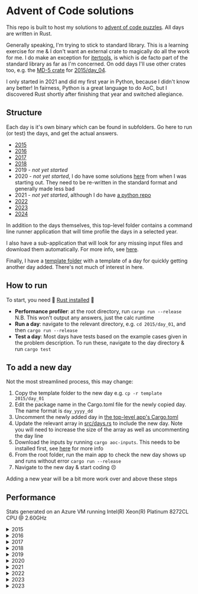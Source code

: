 # Advent of Code solutions

This repo is built to host my solutions to [advent of code puzzles](https://adventofcode.com/).
All days are written in Rust.

Generally speaking, I'm trying to stick to standard library.
This is a learning exercise for me & I don't want an external crate to magically do all the work for me.
I do make an exception for [itertools](https://docs.rs/itertools/latest/itertools/), is which is de facto part of the standard library as far as I'm concerned.
On odd days I'll use other crates too, e.g. the [MD-5 crate](https://docs.rs/md-5/latest/md5/) for [2015/day_04](2015/day_04/src/main.rs).

I only started in 2021 and did my first year in Python, because I didn't know any better!
In fairness, Python is a great language to do AoC, but I discovered Rust shortly after finishing that year and switched allegiance.

## Structure

Each day is it's own binary which can be found in subfolders.
Go here to run (or test) the days, and get the actual answers.

* [2015](2015)
* [2016](2016)
* [2017](2017)
* [2018](2018)
* 2019 - _not yet started_
* 2020 - _not yet started_, I do have some solutions [here](wip/year_2020) from when I was starting out.
They need to be re-written in the standard format and generally made less bad
* 2021 - _not yet started_, although I do have [a python repo](https://github.com/jmacadie/AdventOfCode)
* [2022](2022)
* [2023](2023)
* [2024](2024)

In addition to the days themselves, this top-level folder contains a command line runner application that
will time profile the days in a selected year.

I also have a sub-application that will look for any missing input files and download them automatically.
For more info, see [here](inputs).

Finally, I have a [template folder](template) with a template of a day for quickly getting another day added.
There's not much of interest in here.

## How to run

To start, you need :crab: [Rust installed](https://www.rust-lang.org/tools/install) :crab:

* **Performance profiler**: at the root directory, run `cargo run --release`
N.B. This won't output any answers, just the calc runtime
* **Run a day**: navigate to the relevant directory, e.g. `cd 2015/day_01`, and then `cargo run --release`
* **Test a day**: Most days have tests based on the example cases given in the problem description.
To run these, navigate to the day directory & run `cargo test`

## To add a new day

Not the most streamlined process, this may change:

1. Copy the template folder to the new day e.g. `cp -r template 2015/day_01`
2. Edit the package name in the Cargo.toml file for the newly copied day. The name format is `day_yyyy_dd`
3. Uncomment the newly added day in [the top-level app's Cargo.toml](Cargo.toml)
4. Update the relevant array in [src/days.rs](src/days.rs) to include the new day.
Note you will need to increase the size of the array as well as uncommenting the day line
5. Download the inputs by running `cargo aoc-inputs`. This needs to be installed first, see [here](inputs) for more info
6. From the root folder, run the main app to check the new day shows up and runs without error `cargo run --release`
7. Navigate to the new day & start coding :persevere:

Adding a new year will be a bit more work over and above these steps

## Performance

Stats generated on an Azure VM running Intel(R) Xeon(R) Platinum 8272CL CPU @ 2.60GHz

<details>
  <summary>2015</summary>

  **All Days: 555.24ms**

  | Day | Runtime | Percentage of year |
  |---|---|---|
  |  [Day 1: Not Quite Lisp](2015/day_01/src/main.rs)                         |  14.80 μs |  0% |
  |  [Day 2: I Was Told There Would Be No Math](2015/day_02/src/main.rs)      | 154.80 μs |  0% |
  |  [Day 3: Perfect Spherical Houses in a Vacuum](2015/day_03/src/main.rs)   | 674.90 μs |  0% |
  |  [Day 4: The Ideal Stocking Stuffer](2015/day_04/src/main.rs)             | 282.74 ms | 50% |
  |  [Day 5: Dosen't He Have Intern-Elves For This?](2015/day_05/src/main.rs) | 331.40 μs |  0% |
  |  [Day 6: Probably a Fire Hazard](2015/day_06/src/main.rs)                 |  25.19 ms |  4% |
  |  [Day 7: Some Assembly Required](2015/day_07/src/main.rs)                 |  16.48 ms |  2% |
  |  [Day 8: Matchsticks](2015/day_08/src/main.rs)                            |  40.60 μs |  0% |
  |  [Day 9: All in a Single Night](2015/day_09/src/main.rs)                  |  20.01 ms |  3% |
  | [Day 10: Elves Look, Elves Say](2015/day_10/src/main.rs)                  |  62.95 ms | 11% |
  | [Day 11: Corporate Policy](2015/day_11/src/main.rs)                       |  52.00 ms |  9% |
  | [Day 12: JSAbacusFramework.io](2015/day_12/src/main.rs)                   | 177.30 μs |  0% |
  | [Day 13: Knights of the Dinner Table](2015/day_13/src/main.rs)            |   3.16 ms |  0% |
  | [Day 14: Reindeer Olympics](2015/day_14/src/main.rs)                      | 249.40 μs |  0% |
  | [Day 15: Science for Hungry People](2015/day_15/src/main.rs)              | 165.70 μs |  0% |
  | [Day 16: Aunt Sue](2015/day_16/src/main.rs)                               | 209.30 μs |  0% |
  | [Day 17: No Such Thing as Too Much](2015/day_17/src/main.rs)              |   7.24 ms |  1% |
  | [Day 18: Like a GIF For Your Yard](2015/day_18/src/main.rs)               |  47.98 ms |  8% |
  | [Day 19: Medicine for Rudolph](2015/day_19/src/main.rs)                   |  51.70 μs |  0% |
  | [Day 20: Infinite Elves and Infinite Houses](2015/day_20/src/main.rs)     | 451.30 μs |  0% |
  | [Day 21: RPG Simulator 20XX](2015/day_21/src/main.rs)                     | 478.30 μs |  0% |
  | [Day 22: Wizard Simulator 20XX](2015/day_22/src/main.rs)                  |  26.53 ms |  4% |
  | [Day 23: Opening the Turing Lock](2015/day_23/src/main.rs)                |  14.30 μs |  0% |
  | [Day 24: It Hangs in the Balance](2015/day_24/src/main.rs)                |   7.95 ms |  1% |
  | [Day 25: Let It Snow](2015/day_25/src/main.rs)                            |   1.50 μs |  0% |

</details>

<details>
  <summary>2016</summary>

  **All Days: 15.15 s**

  | Day | Runtime | Percentage of year |
  |---|---|---|
  |  [Day 1: No Time for a Taxicab](2016/day_01/src/main.rs)                  |   60.50 μs |   0% |
  |  [Day 2: Bathroom Security](2016/day_02/src/main.rs)                      |   45.00 μs |   0% |
  |  [Day 3: Squares With Three Sides](2016/day_03/src/main.rs)               |  346.30 μs |   0% |
  |  [Day 4: Security Through Obscurity](2016/day_04/src/main.rs)             |    1.95 ms |   0% |
  |  [Day 5: How About a Nice Game of Chess?](2016/day_05/src/main.rs)        |    5.52 s  |  36% |
  |  [Day 6: Signals and Noise](2016/day_06/src/main.rs)                      |  211.10 μs |   0% |
  |  [Day 7: Internet Protocol Version 7](2016/day_07/src/main.rs)            |    2.09 ms |   0% |
  |  [Day 8: Two-Factor Authentication](2016/day_08/src/main.rs)              |   44.90 μs |   0% |
  |  [Day 9: Explosives in Cyberspace](2016/day_09/src/main.rs)               |   31.90 μs |   0% |
  | [Day 10: Balance Bots](2016/day_10/src/main.rs)                           |   87.10 μs |   0% |
  | [Day 11: Radioisotope Thermoelectric Generators](2016/day_11/src/main.rs) |   46.63 ms |   0% |
  | [Day 12: Leonardo's Monorail](2016/day_12/src/main.rs)                    |    3.40 μs |   0% |
  | [Day 13: A Maze of Twisty Little Cubicles](2016/day_13/src/main.rs)       |   57.10 μs |   0% |
  | [Day 14: One-Time Pad](2016/day_14/src/main.rs)                           |    9.51 s  |  63% |
  | [Day 15: Timing is Everything](2016/day_15/src/main.rs)                   |    8.60 μs |   0% |
  | [Day 16: Dragon Checksum](2016/day_16/src/main.rs)                        |    2.60 μs |   0% |
  | [Day 17: Two Steps Forward](2016/day_17/src/main.rs)                      |   27.39 ms |   0% |
  | [Day 18: Like a Rogue](2016/day_18/src/main.rs)                           |    1.19 ms |   0% |
  | [Day 19: An Elephant Named Joseph](2016/day_19/src/main.rs)               |    1.50 μs |   0% |
  | [Day 20: Firewall Rules](2016/day_20/src/main.rs)                         |  128.00 μs |   0% |
  | [Day 21: Scrambled Letters and Hash](2016/day_21/src/main.rs)             |   41.40 μs |   0% |
  | [Day 22: Grid Computing](2016/day_22/src/main.rs)                         |    1.22 ms |   0% |
  | [Day 23: Safe Cracking](2016/day_23/src/main.rs)                          |    2.30 μs |   0% |
  | [Day 24: Air Duct Spelunking](2016/day_24/src/main.rs)                    |  699.40 μs |   0% |
  | [Day 25: Clock Signal](2016/day_25/src/main.rs)                           |  305.41 μs |   0% |

</details>

<details>
  <summary>2017</summary>

  **All Days: 978.00 ms**

  | Day | Runtime | Percentage of year |
  |---|---|---|
  |  [Day 1: Inverse Captcha](2017/day_01/src/main.rs)                         |    3.20 μs |   0% |
  |  [Day 2: Corruption Checksum](2017/day_02/src/main.rs)                     |   22.50 μs |   0% |
  |  [Day 3: Spiral Memory](2017/day_03/src/main.rs)                           |    3.10 μs |   0% |
  |  [Day 4: High-Entropy Passphrases](2017/day_04/src/main.rs)                |  303.60 μs |   0% |
  |  [Day 5: A Maze of Twisty Trampolines, All Alike](2017/day_05/src/main.rs) |  101.56 ms |  10% |
  |  [Day 6: Memory Reallocation](2017/day_06/src/main.rs)                     |    4.62 ms |   0% |
  |  [Day 7: Recursive Circus](2017/day_07/src/main.rs)                        |  489.70 μs |   0% |
  |  [Day 8: I Heard You Like Registers](2017/day_08/src/main.rs)              |  393.80 μs |   0% |
  |  [Day 9: Stream Processing](2017/day_09/src/main.rs)                       |  185.80 μs |   0% |
  | [Day 10: Knot Hash](2017/day_10/src/main.rs)                               |  170.10 μs |   0% |
  | [Day 11: Hex Ed](2017/day_11/src/main.rs)                                  |  450.50 μs |   0% |
  | [Day 12: Digital Plumber](2017/day_12/src/main.rs)                         |  535.80 μs |   0% |
  | [Day 13: Packet Scanners](2017/day_13/src/main.rs)                         |   29.10 μs |   0% |
  | [Day 14: Disk Defragmentation](2017/day_14/src/main.rs)                    |    9.86 ms |   0% |
  | [Day 15: Dueling Generators](2017/day_15/src/main.rs)                      |  475.21 ms |  48% |
  | [Day 16: Permutation Promenade](2017/day_16/src/main.rs)                   |   18.07 ms |   1% |
  | [Day 17: Spinkock](2017/day_17/src/main.rs)                                |    3.93 ms |   0% |
  | [Day 18: Duet](2017/day_18/src/main.rs)                                    |    3.61 ms |   0% |
  | [Day 19: A Series of Tubes](2017/day_19/src/main.rs)                       |  146.80 μs |   0% |
  | [Day 20: Particle Swarm](2017/day_20/src/main.rs)                          |   27.98 ms |   2% |
  | [Day 21: Fractal Art](2017/day_21/src/main.rs)                             |   55.80 μs |   0% |
  | [Day 22: Sporifica Virus](2017/day_22/src/main.rs)                         |  151.92 ms |  15% |
  | [Day 23: Coprocessor Conflagration](2017/day_23/src/main.rs)               |  375.90 μs |   0% |
  | [Day 24: Electromagnetic Moat](2017/day_24/src/main.rs)                    |  130.98 ms |  13% |
  | [Day 25: The Halting Problem](2017/day_25/src/main.rs)                     |   46.84 ms |   4% |

</details>

<details>
  <summary>2018</summary>

  **All Days:   7.40 ms** _part completed_

  | Day | Runtime | Percentage of year |
  |---|---|---|
  |  [Day 1: Chronal Calibration](2018/day_01/src/main.rs)         |    2.89 ms |  43% |
  |  [Day 2: Inventory Management System](2018/day_02/src/main.rs) |  195.90 μs |   2% |
  |  [Day 3: No Matter How You Slice It](2018/day_03/src/main.rs)  |    2.18 ms |  30% |
  |  [Day 4: Repose Record](2018/day_04/src/main.rs)               |  653.70 μs |   8% |
  |  [Day 5: Alchemical Reduction](2018/day_05/src/main.rs)        |    1.04 ms |  14% |

</details>

<details>
  <summary>2019</summary>

  _No solutions yet written_

</details>

<details>
  <summary>2020</summary>

  _No solutions yet written_

</details>

<details>
  <summary>2021</summary>

  _No solutions yet written_

</details>

<details>
  <summary>2022</summary>

  **All Days: 2.86s**

  | Day | Runtime | Percentage of year |
  |---|---|---|
  |  [Day 1: Calorie Counting](2022/day_01/src/main.rs)         |   98.30 μs |   0% |
  |  [Day 2: Rock Paper Scissors](2022/day_02/src/main.rs)      |  152.80 μs |   0% |
  |  [Day 3: Rucksack Reorganization](2022/day_03/src/main.rs)  |  135.00 μs |   0% |
  |  [Day 4: Camp Cleanup](2022/day_04/src/main.rs)             |  209.70 μs |   0% |
  |  [Day 5: Supply Stacks](2022/day_05/src/main.rs)            |  139.40 μs |   0% |
  |  [Day 6: Tuning Trouble](2022/day_06/src/main.rs)           |   13.70 μs |   0% |
  |  [Day 7: No Space Left On Device](2022/day_07/src/main.rs)  |   55.10 μs |   0% |
  |  [Day 8: Treetop Tree House](2022/day_08/src/main.rs)       |  109.30 μs |   0% |
  |  [Day 9: Rope Bridge](2022/day_09/src/main.rs)              |  654.40 μs |   0% |
  | [Day 10: Cathode-Ray Tube](2022/day_10/src/main.rs)         |   27.30 μs |   0% |
  | [Day 11: Monkey in the Middle](2022/day_11/src/main.rs)     |   11.20 ms |   0% |
  | [Day 12: Hill Climbing Algorithm](2022/day_12/src/main.rs)  |  545.70 μs |   0% |
  | [Day 13: Distress Signal](2022/day_13/src/main.rs)          |  235.70 μs |   0% |
  | [Day 14: Regolith Reservoir](2022/day_14/src/main.rs)       |   15.86 ms |   0% |
  | [Day 15: Beacon Exclusion Zone](2022/day_15/src/main.rs)    |   39.50 μs |   0% |
  | [Day 16: Proboscidea Volcanium](2022/day_16/src/main.rs)    |    1.01 s  |  35% |
  | [Day 17: Pyroclastic Flow](2022/day_17/src/main.rs)         |  397.60 μs |   0% |
  | [Day 18: Boiling Boulders](2022/day_18/src/main.rs)         |  183.06 ms |   6% |
  | [Day 19: Not Enough Minerals](2022/day_19/src/main.rs)      |  170.59 ms |   5% |
  | [Day 20: Grove Positioning System](2022/day_20/src/main.rs) |  178.75 ms |   6% |
  | [Day 21: Monkey Math](2022/day_21/src/main.rs)              |    3.60 ms |   0% |
  | [Day 22: Monkey Map](2022/day_22/src/main.rs)               |    3.10 ms |   0% |
  | [Day 23: Unstable Diffusion](2022/day_23/src/main.rs)       |  242.24 ms |   8% |
  | [Day 24: Blizzard Basin](2022/day_24/src/main.rs)           |    1.03 s  |  36% |
  | [Day 25: Full of Hot Air](2022/day_25/src/main.rs)          |   15.30 μs |   0% |

</details>

<details>
  <summary>2023</summary>

  **All Days: 497.24 ms** _part completed_

  | Day | Runtime | Percentage of year |
  |---|---|---|
  |  [Day 1: Trebuchet?!](2023/day_01/src/main.rs)                     |  193.61 μs |   0% |
  |  [Day 2: Cube Conundrum](2023/day_02/src/main.rs)                  |  168.91 μs |   0% |
  |  [Day 3: Gear Ratios](2023/day_03/src/main.rs)                     |  125.71 μs |   0% |
  |  [Day 4: Scratchcards](2023/day_04/src/main.rs)                    |  187.41 μs |   0% |
  |  [Day 5: If You Give A Seed A Fertilizer](2023/day_05/src/main.rs) |  354.02 μs |   0% |
  |  [Day 6: Wait For It](2023/day_06/src/main.rs)                     |    2.80 μs |   0% |
  |  [Day 7: Camel Cards](2023/day_07/src/main.rs)                     |  559.34 μs |   0% |
  |  [Day 8: Haunted Wasteland](2023/day_08/src/main.rs)               |  656.54 μs |   0% |
  |  [Day 9: Mirage Maintenance](2023/day_09/src/main.rs)              |  374.72 μs |   0% |
  | [Day 10: Pipe Maze](2023/day_10/src/main.rs)                       |  449.33 μs |   0% |
  | [Day 11: Cosmic Expansion](2023/day_11/src/main.rs)                |  302.30 μs |   0% |
  | [Day 12: Hot Springs](2023/day_12/src/main.rs)                     |  117.56 ms |  23% |
  | [Day 13: Point of Incidence](2023/day_13/src/main.rs)              |  143.40 μs |   0% |
  | [Day 14: Parabolic Reflector Dish](2023/day_14/src/main.rs)        |   60.46 ms |  11% |
  | [Day 15: Lens Library](2023/day_15/src/main.rs)                    |  464.20 μs |   0% |
  | [Day 16: The Floor Will Be Lava](2023/day_16/src/main.rs)          |   29.05 ms |   5% |
  | [Day 17: Clumsy Crucible](2023/day_17/src/main.rs)                 |  127.08 ms |  24% |
  | [Day 18: Lavaduct Lagoon](2023/day_18/src/main.rs)                 |  442.20 μs |   0% |
  | [Day 19: Aplenty](2023/day_19/src/main.rs)                         |  742.00 μs |   0% |
  | [Day 20: Pulse Propagation](2023/day_20/src/main.rs)               |    3.33 ms |   0% |
  | [Day 21: Step Counter](2023/day_21/src/main.rs)                    |    2.00 ms |   0% |
  | [Day 22: Sand Slabs](2023/day_22/src/main.rs)                      |  107.78 ms |  22% |
  | [Day 23: A Long Walk](2023/day_23/src/main.rs)                     |   52.11 ms |  10% |

</details>

<details>
  <summary>2023</summary>

  **All Days: 358.90 μs** _part completed_

  | Day | Runtime | Percentage of year |
  |---|---|---|
  |  [Day 1: Historian Hysteria](2024/day_01/src/main.rs)                     |  107.80 μs |  30% |
  |  [Day 2: Red-Nosed Reports](2024/day_02/src/main.rs)                      |  251.10 μs |  69% |

</details>
